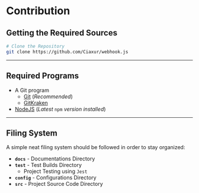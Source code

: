 # Contribution

## Getting the Required Sources

```bash
# Clone the Repository
git clone https://github.com/Ciaxur/webhook.js
```

---

## Required Programs
- A Git program
    - [Git](https://git-scm.com/) (*Recommended*)
    - [GitKraken](https://www.gitkraken.com/) 
- [NodeJS](https://nodejs.org/) (*Latest* `npm` *version installed*)

---

## Filing System

A simple neat filing system should be followed in order to stay organized:
- **`docs`** - Documentations Directory
- **`test`** - Test Builds Directory
    - Project Testing using `Jest`
- **`config`** - Configurations Directory
- **`src`** - Project Source Code Directory